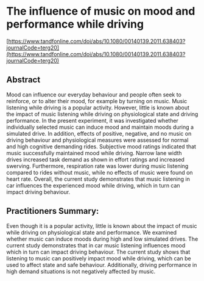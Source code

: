 # The influence of music on mood and performance while driving


[https://www.tandfonline.com/doi/abs/10.1080/00140139.2011.638403?journalCode=terg20](https://www.tandfonline.com/doi/abs/10.1080/00140139.2011.638403?journalCode=terg20)



## Abstract
Mood can influence our everyday behaviour and people often seek to reinforce, or to alter their mood, for example by turning on music. Music listening while driving is a popular activity. However, little is known about the impact of music listening while driving on physiological state and driving performance. In the present experiment, it was investigated whether individually selected music can induce mood and maintain moods during a simulated drive. In addition, effects of positive, negative, and no music on driving behaviour and physiological measures were assessed for normal and high cognitive demanding rides. Subjective mood ratings indicated that music successfully maintained mood while driving. Narrow lane width drives increased task demand as shown in effort ratings and increased swerving. Furthermore, respiration rate was lower during music listening compared to rides without music, while no effects of music were found on heart rate. Overall, the current study demonstrates that music listening in car influences the experienced mood while driving, which in turn can impact driving behaviour.

## Practitioners Summary: 
Even though it is a popular activity, little is known about the impact of music while driving on physiological state and performance. We examined whether music can induce moods during high and low simulated drives. The current study demonstrates that in car music listening influences mood which in turn can impact driving behaviour. The current study shows that listening to music can positively impact mood while driving, which can be used to affect state and safe behaviour. Additionally, driving performance in high demand situations is not negatively affected by music.
